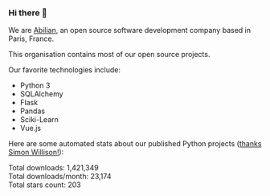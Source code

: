 ### Hi there 👋

We are [Abilian](https://abilian.com/), an open source software development company based in Paris, France.

This organisation contains most of our open source projects.

Our favorite technologies include:

- Python 3
- SQLAlchemy
- Flask
- Pandas
- Sciki-Learn
- Vue.js

Here are some automated stats about our published Python projects
([thanks Simon Willison!][sw-post]):

<!--marker-->
Total downloads: 1,421,349<br>
Total downloads/month: 23,174<br>
Total stars count: 203
<!--end-->

[sw-post]: https://simonwillison.net/2020/Jul/10/self-updating-profile-readme/